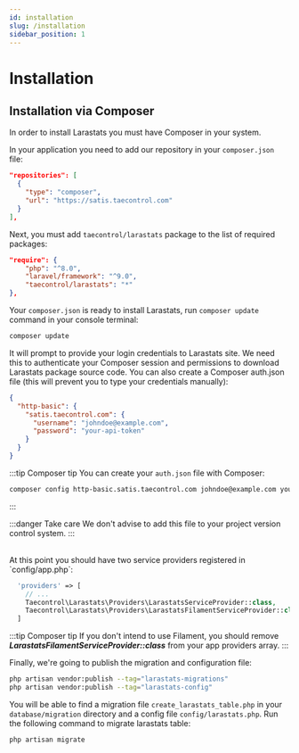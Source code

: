 ```yaml
---
id: installation
slug: /installation
sidebar_position: 1
---
```


# Installation

## Installation via Composer

In order to install Larastats you must have Composer in your system.

In your application you need to add our repository in your `composer.json` file:

```json
"repositories": [
  {
    "type": "composer",
    "url": "https://satis.taecontrol.com"
  }
],
```

Next, you must add `taecontrol/larastats` package to the list of required packages:

```json
"require": {
    "php": "^8.0",
    "laravel/framework": "^9.0",
    "taecontrol/larastats": "*"
},
```

Your `composer.json` is ready to install Larastats, run `composer update` command in your console terminal:

```bash
composer update
```

It will prompt to provide your login credentials to Larastats site. We need this to authenticate your Composer session and permissions to download Larastats package source code. You can also create a Composer auth.json file (this will prevent you to type your credentials manually):

```json
{
  "http-basic": {
    "satis.taecontrol.com": {
      "username": "johndoe@example.com",
      "password": "your-api-token"
    }
  }
}
```

:::tip Composer tip
You can create your `auth.json` file with Composer:
```bash
composer config http-basic.satis.taecontrol.com johndoe@example.com your-api-token
```
:::

:::danger Take care
We don't advise to add this file to your project version control system.
:::

<br />
At this point you should have two service providers registered in `config/app.php`:

```php
  'providers' => [
    // ...
    Taecontrol\Larastats\Providers\LarastatsServiceProvider::class,
    Taecontrol\Larastats\Providers\LarastatsFilamentServiceProvider::class,
  ]
```

:::tip Composer tip
If you don't intend to use Filament, you should remove **_LarastatsFilamentServiceProvider::class_** from your app providers array.
:::

Finally, we're going to publish the migration and configuration file:

```bash
php artisan vendor:publish --tag="larastats-migrations"
php artisan vendor:publish --tag="larastats-config"
```

You will be able to find a migration file `create_larastats_table.php` in your `database/migration` directory and a config file `config/larastats.php`. Run the following command to migrate larastats table:

```bash
php artisan migrate
```
